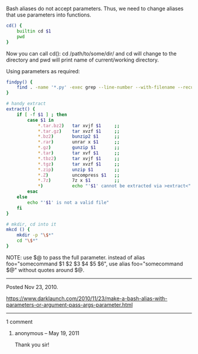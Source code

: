 Bash aliases do not accept parameters. Thus, we need to change aliases that use parameters into functions.

```sh
cd() {
    builtin cd $1
    pwd
}
```

Now you can call cd(): cd /path/to/some/dir/ and cd will change to the directory and pwd will print name of current/working directory.

Using parameters as required:

```sh
findpy() {
    find . -name '*.py' -exec grep --line-number --with-filename --recursive "$1" {} \; ;
}
```

```sh
# handy extract
extract() {
    if [ -f $1 ] ; then
        case $1 in
            *.tar.bz2)   tar xvjf $1     ;;
            *.tar.gz)    tar xvzf $1     ;;
            *.bz2)       bunzip2 $1      ;;
            *.rar)       unrar x $1      ;;
            *.gz)        gunzip $1       ;;
            *.tar)       tar xvf $1      ;;
            *.tbz2)      tar xvjf $1     ;;
            *.tgz)       tar xvzf $1     ;;
            *.zip)       unzip $1        ;;
            *.Z)         uncompress $1   ;;
            *.7z)        7z x $1         ;;
            *)           echo "'$1' cannot be extracted via >extract<" ;;
        esac
    else
        echo "'$1' is not a valid file"
    fi
}
```

```sh
# mkdir, cd into it
mkcd () {
    mkdir -p "\$*"
    cd "\$*"
}
```

NOTE: use $@ to pass the full parameter. instead of alias foo="somecommand $1 $2 $3 $4 $5 $6", use alias foo="somecommand $@" without quotes around $@.

---

Posted Nov 23, 2010.

https://www.darklaunch.com/2010/11/23/make-a-bash-alias-with-parameters-or-argument-pass-args-parameter.html

---

1 comment

<ol><li><div>

anonymous &ndash; May 19, 2011<div>

Thank you sir!

</div></div></li></ol>